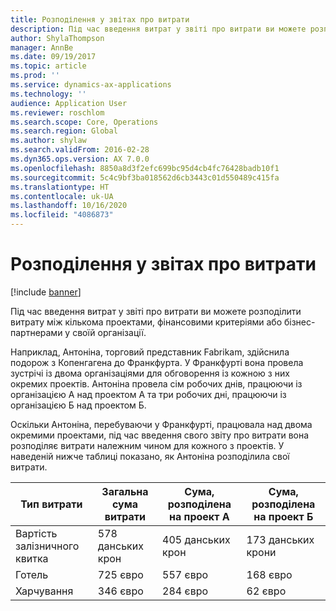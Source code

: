 ```yaml
---
title: Розподілення у звітах про витрати
description: Під час введення витрат у звіті про витрати ви можете розподілити витрати між кількома проектами, юридичними особами або бізнес-партнерами у своїй організації.
author: ShylaThompson
manager: AnnBe
ms.date: 09/19/2017
ms.topic: article
ms.prod: ''
ms.service: dynamics-ax-applications
ms.technology: ''
audience: Application User
ms.reviewer: roschlom
ms.search.scope: Core, Operations
ms.search.region: Global
ms.author: shylaw
ms.search.validFrom: 2016-02-28
ms.dyn365.ops.version: AX 7.0.0
ms.openlocfilehash: 8850a8d3f2efc699bc95d4cb4fc76428badb10f1
ms.sourcegitcommit: 5c4c9bf3ba018562d6cb3443c01d550489c415fa
ms.translationtype: HT
ms.contentlocale: uk-UA
ms.lasthandoff: 10/16/2020
ms.locfileid: "4086873"
---
```

# <a name="expense-report-distributions"></a>Розподілення у звітах про витрати

[!include [banner](../includes/banner.md)]

Під час введення витрат у звіті про витрати ви можете розподілити витрату між кількома проектами, фінансовими критеріями або бізнес-партнерами у своїй організації.

Наприклад, Антоніна, торговий представник Fabrikam, здійснила подорож з Копенгагена до Франкфурта. У Франкфурті вона провела зустрічі із двома організаціями для обговорення із кожною з них окремих проектів. Антоніна провела сім робочих днів, працюючи із організацією А над проектом А та три робочих дні, працюючи із організацією Б над проектом Б.

Оскільки Антоніна, перебуваючи у Франкфурті, працювала над двома окремими проектами, під час введення свого звіту про витрати вона розподіляє витрати належним чином для кожного з проектів. У наведеній нижче таблиці показано, як Антоніна розподілила свої витрати.


| Тип витрати | Загальна сума витрати|Сума, розподілена на проект А| Сума, розподілена на проект Б |
|--------------|---------------------|-------------------------------|---------------------------------|
|Вартість залізничного квитка   |578 данських крон              |405 данських крон                        |173 данських крони                          |
|Готель         |725 євро              |557 євро                        |168 євро                          |
|Харчування         |346 євро              |284 євро                        |62 євро                           |

